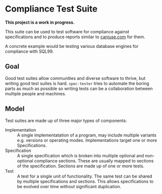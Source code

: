 # Compliance Test Suite

**This project is a work in progress.**

This suite can be used to test software for compliance against specifications and to produce
reports similar to [caniuse.com](https://caniuse.com) for them.

A concrete example would be testing various database engines for compliance with SQL99.

## Goal

Good test suites allow communities and diverse software to thrive, but writing good test suites is hard.
`spec-tester` tries to automate the boring parts as much as possible so writing tests can be 
a collaboration between multiple people and machines.

## Model

Test suites are made up of three major types of components:

<dl>
<dt>Implementation</dt>
<dd>
    A single implementatation of a program, may include multiple variants e.g. versions or operating modes.
    Implementations target one or more Specifications.
</dd>

<dt>Specification</dt>
<dd>
    A single specification which is broken into multiple optional and non-optional
    compliance sections. These are usually mapped to sections of the specification.
    Sections are made up of one or more tests.
</dd>
<dt>Test</dt>
<dd>
A test for a single unit of functionality. The same test can be shared by multiple specifications
and sections. This allows specifications to be evolved over time without significant duplication.
</dd>
</dl>

